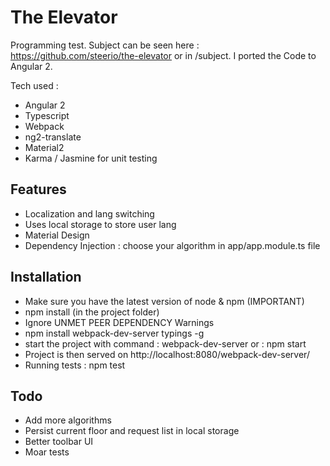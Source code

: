 # The Elevator

Programming test.
Subject can be seen here : https://github.com/steerio/the-elevator or in /subject.
I ported the Code to Angular 2.

Tech used : 
* Angular 2 
* Typescript
* Webpack
* ng2-translate
* Material2
* Karma / Jasmine for unit testing

## Features

* Localization and lang switching
* Uses local storage to store user lang
* Material Design
* Dependency Injection : choose your algorithm in app/app.module.ts file


## Installation

* Make sure you have the latest version of node & npm (IMPORTANT)
* npm install (in the project folder)
* Ignore UNMET PEER DEPENDENCY Warnings
* npm install webpack-dev-server typings -g
* start the project with command : webpack-dev-server or : npm start
* Project is then served on http://localhost:8080/webpack-dev-server/
* Running tests : npm test

## Todo

* Add more algorithms
* Persist current floor and request list in local storage
* Better toolbar UI
* Moar tests
